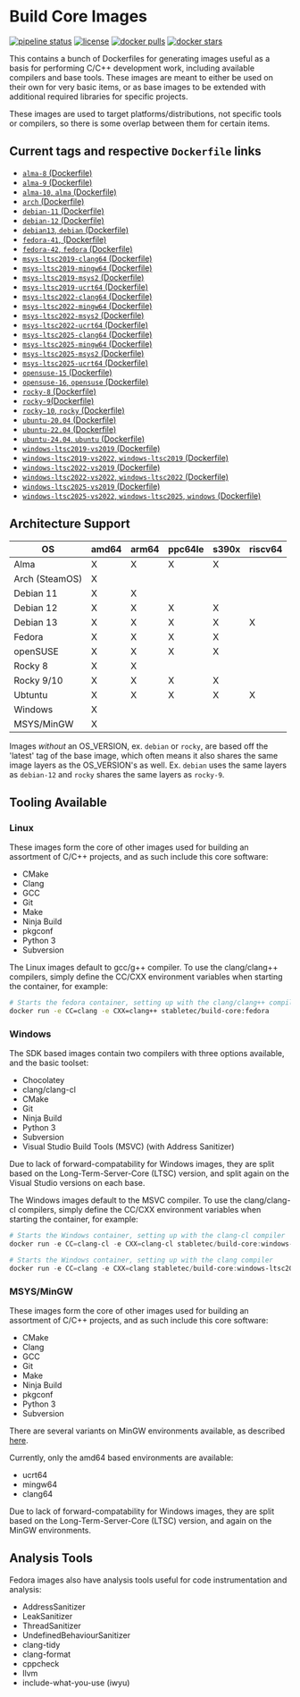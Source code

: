 # Build Core Images

[![pipeline status](https://git.stabletec.com/docker/build-core/badges/main/pipeline.svg)](https://git.stabletec.com/docker/build-core/commits/main)
[![license](https://img.shields.io/badge/license-Apache%202.0-blue.svg)](LICENSE)
[![docker pulls](https://img.shields.io/docker/pulls/stabletec/build-core.svg)](https://hub.docker.com/r/stabletec/build-core/)
[![docker stars](https://img.shields.io/docker/stars/stabletec/build-core.svg)](https://hub.docker.com/r/stabletec/build-core/)

This contains a bunch of Dockerfiles for generating images useful as a basis for performing C/C++ development work, including available compilers and base tools. These images are meant to either be used on their own for very basic items, or as base images to be extended with additional required libraries for specific projects.

These images are used to target platforms/distributions, not specific tools or compilers, so there is some overlap between them for certain items.

## Current tags and respective `Dockerfile` links

- [`alma-8` (Dockerfile)](https://github.com/StableCoder/docker-build-core/tree/main/alma/alma-8.Dockerfile)
- [`alma-9` (Dockerfile)](https://github.com/StableCoder/docker-build-core/tree/main/alma/alma-9.Dockerfile)
- [`alma-10`, `alma` (Dockerfile)](https://github.com/StableCoder/docker-build-core/tree/main/alma/alma-10.Dockerfile)
- [`arch` (Dockerfile)](https://github.com/StableCoder/docker-build-core/tree/main/arch/arch.Dockerfile)
- [`debian-11` (Dockerfile)](https://github.com/StableCoder/docker-build-core/tree/main/debian/debian-11.Dockerfile)
- [`debian-12` (Dockerfile)](https://github.com/StableCoder/docker-build-core/tree/main/debian/debian-12.Dockerfile)
- [`debian13`, `debian` (Dockerfile)](https://github.com/StableCoder/docker-build-core/tree/main/debian/debian-13.Dockerfile)
- [`fedora-41`, (Dockerfile)](https://github.com/StableCoder/docker-build-core/tree/main/fedora/fedora-41.Dockerfile)
- [`fedora-42`, `fedora` (Dockerfile)](https://github.com/StableCoder/docker-build-core/tree/main/fedora/fedora-42.Dockerfile)
- [`msys-ltsc2019-clang64` (Dockerfile)](https://github.com/StableCoder/docker-build-core/tree/main/msys-ltsc2019/msys-ltsc2019-clang64.Dockerfile)
- [`msys-ltsc2019-mingw64` (Dockerfile)](https://github.com/StableCoder/docker-build-core/tree/main/msys-ltsc2019/msys-ltsc2019-mingw64.Dockerfile)
- [`msys-ltsc2019-msys2` (Dockerfile)](https://github.com/StableCoder/docker-build-core/tree/main/msys-ltsc2019/msys-ltsc2019-msys2.Dockerfile)
- [`msys-ltsc2019-ucrt64` (Dockerfile)](https://github.com/StableCoder/docker-build-core/tree/main/msys-ltsc2019/msys-ltsc2019-ucrt64.Dockerfile)
- [`msys-ltsc2022-clang64` (Dockerfile)](https://github.com/StableCoder/docker-build-core/tree/main/msys-ltsc2022/msys-ltsc2022-clang64.Dockerfile)
- [`msys-ltsc2022-mingw64` (Dockerfile)](https://github.com/StableCoder/docker-build-core/tree/main/msys-ltsc2022/msys-ltsc2022-mingw64.Dockerfile)
- [`msys-ltsc2022-msys2` (Dockerfile)](https://github.com/StableCoder/docker-build-core/tree/main/msys-ltsc2022/msys-ltsc2022-msys2.Dockerfile)
- [`msys-ltsc2022-ucrt64` (Dockerfile)](https://github.com/StableCoder/docker-build-core/tree/main/msys-ltsc2022/msys-ltsc2022-ucrt64.Dockerfile)
- [`msys-ltsc2025-clang64` (Dockerfile)](https://github.com/StableCoder/docker-build-core/tree/main/msys-ltsc2025/msys-ltsc2025-clang64.Dockerfile)
- [`msys-ltsc2025-mingw64` (Dockerfile)](https://github.com/StableCoder/docker-build-core/tree/main/msys-ltsc2025/msys-ltsc2025-mingw64.Dockerfile)
- [`msys-ltsc2025-msys2` (Dockerfile)](https://github.com/StableCoder/docker-build-core/tree/main/msys-ltsc2025/msys-ltsc2025-msys2.Dockerfile)
- [`msys-ltsc2025-ucrt64` (Dockerfile)](https://github.com/StableCoder/docker-build-core/tree/main/msys-ltsc2025/msys-ltsc2025-ucrt64.Dockerfile)
- [`opensuse-15` (Dockerfile)](https://github.com/StableCoder/docker-build-core/tree/main/opensuse/opensuse-15.Dockerfile)
- [`opensuse-16`, `opensuse` (Dockerfile)](https://github.com/StableCoder/docker-build-core/tree/main/opensuse/opensuse-16.Dockerfile)
- [`rocky-8` (Dockerfile)](https://github.com/StableCoder/docker-build-core/tree/main/rocky/rocky-8.Dockerfile)
- [`rocky-9`(Dockerfile)](https://github.com/StableCoder/docker-build-core/tree/main/rocky/rocky-9.Dockerfile)
- [`rocky-10`, `rocky` (Dockerfile)](https://github.com/StableCoder/docker-build-core/tree/main/rocky/rocky-10.Dockerfile)
- [`ubuntu-20.04` (Dockerfile)](https://github.com/StableCoder/docker-build-core/tree/main/ubuntu/ubuntu-20.04.Dockerfile)
- [`ubuntu-22.04` (Dockerfile)](https://github.com/StableCoder/docker-build-core/tree/main/ubuntu/ubuntu-22.04.Dockerfile)
- [`ubuntu-24.04`, `ubuntu` (Dockerfile)](https://github.com/StableCoder/docker-build-core/tree/main/ubuntu/ubuntu-24.04.Dockerfile)
- [`windows-ltsc2019-vs2019` (Dockerfile)](https://github.com/StableCoder/docker-build-core/tree/main/windows-ltsc2019/windows-ltsc2019-vs2019.Dockerfile)
- [`windows-ltsc2019-vs2022`, `windows-ltsc2019` (Dockerfile)](https://github.com/StableCoder/docker-build-core/tree/main/windows-ltsc2019/windows-ltsc2019-vs2022.Dockerfile)
- [`windows-ltsc2022-vs2019` (Dockerfile)](https://github.com/StableCoder/docker-build-core/tree/main/windows-ltsc2022/windows-ltsc2022-vs2019.Dockerfile)
- [`windows-ltsc2022-vs2022`, `windows-ltsc2022` (Dockerfile)](https://github.com/StableCoder/docker-build-core/tree/main/windows-ltsc2022/windows-ltsc2022-vs2022.Dockerfile)
- [`windows-ltsc2025-vs2019` (Dockerfile)](https://github.com/StableCoder/docker-build-core/tree/main/windows-ltsc2025/windows-ltsc2025-vs2019.Dockerfile)
- [`windows-ltsc2025-vs2022`, `windows-ltsc2025`, `windows` (Dockerfile)](https://github.com/StableCoder/docker-build-core/tree/main/windows-ltsc2025/windows-ltsc2025-vs2022.Dockerfile)

## Architecture Support

| OS             | amd64 | arm64 | ppc64le | s390x | riscv64 |
| -------------- | ----- | ----- | ------- | ----- | ------- |
| Alma           | X     | X     | X       | X     |         |
| Arch (SteamOS) | X     |       |         |       |         |
| Debian 11      | X     | X     |         |       |         |
| Debian 12      | X     | X     | X       | X     |         |
| Debian 13      | X     | X     | X       | X     | X       |
| Fedora         | X     | X     | X       | X     |         |
| openSUSE       | X     | X     | X       | X     |         |
| Rocky 8        | X     | X     |         |       |         |
| Rocky 9/10     | X     | X     | X       | X     |         |
| Ubtuntu        | X     | X     | X       | X     | X       |
| Windows        | X     |       |         |       |         |
| MSYS/MinGW     | X     |       |         |       |         |

Images *without* an OS_VERSION, ex. `debian` or `rocky`, are based off the 'latest' tag of the base image, which often means it also shares the same image layers as the OS_VERSION's as well. Ex. `debian` uses the same layers as `debian-12` and `rocky` shares the same layers as `rocky-9`.

## Tooling Available

### Linux

These images form the core of other images used for building an assortment of C/C++ projects, and as such include this core software:
- CMake
- Clang
- GCC
- Git
- Make
- Ninja Build
- pkgconf
- Python 3
- Subversion

The Linux images default to gcc/g++ compiler. To use the clang/clang++ compilers, simply define the CC/CXX environment variables when starting the container, for example:
```sh
# Starts the fedora container, setting up with the clang/clang++ compilers
docker run -e CC=clang -e CXX=clang++ stabletec/build-core:fedora
```

### Windows

The SDK based images contain two compilers with three options available, and the basic toolset:
- Chocolatey
- clang/clang-cl
- CMake
- Git
- Ninja Build
- Python 3
- Subversion
- Visual Studio Build Tools (MSVC) (with Address Sanitizer)

Due to lack of forward-compatability for Windows images, they are split based on the Long-Term-Server-Core (LTSC) version, and split again on the Visual Studio versions on each base.

The Windows images default to the MSVC compiler. To use the clang/clang-cl compilers, simply define the CC/CXX environment variables when starting the container, for example:
```powershell
# Starts the Windows container, setting up with the clang-cl compiler
docker run -e CC=clang-cl -e CXX=clang-cl stabletec/build-core:windows-ltsc2022

# Starts the Windows container, setting up with the clang compiler
docker run -e CC=clang -e CXX=clang stabletec/build-core:windows-ltsc2022
```

### MSYS/MinGW

These images form the core of other images used for building an assortment of C/C++ projects, and as such include this core software:
- CMake
- Clang
- GCC
- Git
- Make
- Ninja Build
- pkgconf
- Python 3
- Subversion

There are several variants on MinGW environments available, as described [here](https://www.msys2.org/docs/environments/).

Currently, only the amd64 based environments are available:
- ucrt64
- mingw64
- clang64

Due to lack of forward-compatability for Windows images, they are split based on the Long-Term-Server-Core (LTSC) version, and again on the MinGW environments.

## Analysis Tools

Fedora images also have analysis tools useful for code instrumentation and analysis:
- AddressSanitizer
- LeakSanitizer
- ThreadSanitizer
- UndefinedBehaviourSanitizer
- clang-tidy
- clang-format
- cppcheck
- llvm
- include-what-you-use (iwyu)
